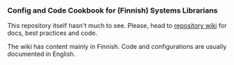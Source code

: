 ### Config and Code Cookbook for (Finnish) Systems Librarians

This repository itself hasn't much to see. Please, head to [repository wiki](https://github.com/finnish-research-libraries/contributors/wiki) for docs, best practices and code.

The wiki has content mainly in Finnish. Code and configurations are usually documented in English.
